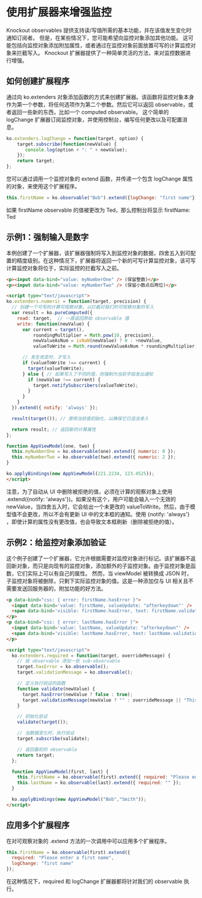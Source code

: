 
# 使用扩展器来增强监控
Knockout observables 提供支持读/写值所需的基本功能，并在该值发生变化时通知订阅者。 但是，在某些情况下，您可能希望向监控对象添加其他功能。 这可能包括向监控对象添加附加属性，或者通过在监控对象前面放置可写的计算监控对象来拦截写入。 Knockout 扩展器提供了一种简单灵活的方法，来对监控数据进行增强。

## 如何创建扩展程序
通过向 ko.extenders 对象添加函数的方式来创建扩展器。该函数将监控对象本身作为第一个参数，将任何选项作为第二个参数。然后它可以返回 observable，或者返回一些新的东西，比如一个 computed observable。
这个简单的 logChange 扩展器订阅监控对象，并使用控制台，编写任何更改以及可配置消息。
```js
ko.extenders.logChange = function(target, option) {
    target.subscribe(function(newValue) {
       console.log(option + ": " + newValue);
    });
    return target;
};
```
您可以通过调用一个监控对象的 extend 函数，并传递一个包含 logChange 属性的对象，来使用这个扩展程序。
```js
this.firstName = ko.observable("Bob").extend({logChange: "first name"});
```
如果 firstName observable 的值被更改为 Ted，那么控制台将显示 firstName: Ted

## 示例1：强制输入是数字
本例创建了一个扩展器，该扩展器强制将写入到监控对象的数据，四舍五入到可配置的精度级别。在这种情况下，扩展器将返回一个新的可写计算监控对象，该可写计算监控对象将位于，实际监控的拦截写入之前。
```html
<p><input data-bind="value: myNumberOne" /> (保留整数)</p>
<p><input data-bind="value: myNumberTwo" /> (保留小数点后两位)</p>

<script type="text/javascript">
ko.extenders.numeric = function(target, precision) {
  // 创建一个可写的计算可观察对象，以拦截对我们的可观察对象的写入
  var result = ko.pureComputed({
    read: target,  // 一直返回原始 observable 值
    write: function(newValue) {
      var current = target(),
          roundingMultiplier = Math.pow(10, precision),
          newValueAsNum = isNaN(newValue) ? 0 : +newValue,
          valueToWrite = Math.round(newValueAsNum * roundingMultiplier) / roundingMultiplier;

      // 发生改变时，才写入
      if (valueToWrite !== current) {
        target(valueToWrite);
      } else { // 如果写入了不同的值，则强制为当前字段发出通知
        if (newValue !== current) {
          target.notifySubscribers(valueToWrite);
        }
      }
    }
  }).extend({ notify: 'always' });

  result(target()); // 使用当前值初始化，以确保它已适当舍入

  return result; // 返回新的计算属性
};

function AppViewModel(one, two) {
  this.myNumberOne = ko.observable(one).extend({ numeric: 0 });
  this.myNumberTwo = ko.observable(two).extend({ numeric: 2 });
}

ko.applyBindings(new AppViewModel(221.2234, 123.4525));
</script>
```
注意，为了自动从 UI 中删除被拒绝的值，必须在计算的观察对象上使用 .extend({notify: 'always'})。如果没有这个，用户可能会输入一个无效的 newValue，当四舍五入时，它会给出一个未更改的 valueToWrite。然后，由于模型值不会更改，所以不会有更新 UI 中的文本框的通知。使用 {notify: 'always'} ，即使计算的属性没有更改值，也会导致文本框刷新（删除被拒绝的值）。

## 示例2：给监控对象添加验证
这个例子创建了一个扩展器，它允许根据需要对监控对象进行标记。该扩展器不返回新对象，而只是向现有的监控对象，添加额外的子监控对象。由于监控对象是函数，它们实际上可以有自己的属性。
然而，当 viewModel 被转换成 JSON 时，子监控对象将被删除，只剩下实际监控对象的值。这是一种添加仅与 UI 相关且不需要发送回服务器的，附加功能的好方法。
```html
<p data-bind="css: { error: firstName.hasError }">
  <input data-bind='value: firstName, valueUpdate: "afterkeydown"' />
  <span data-bind='visible: firstName.hasError, text: firstName.validationMessage'> </span>
</p>
<p data-bind="css: { error: lastName.hasError }">
  <input data-bind='value: lastName, valueUpdate: "afterkeydown"' />
  <span data-bind='visible: lastName.hasError, text: lastName.validationMessage'> </span>
</p>

<script type="text/javascript">
  ko.extenders.required = function(target, overrideMessage) {
    // 给 observable 添加一些 sub-observable
    target.hasError = ko.observable();
    target.validationMessage = ko.observable();

    // 定义执行验证的函数
    function validate(newValue) {
      target.hasError(newValue ? false : true);
      target.validationMessage(newValue ? "" : overrideMessage || "This field is required");
    }

    // 初始化验证
    validate(target());

    // 当数据变化时，执行验证
    target.subscribe(validate);

    // 返回最初的 observable
    return target;
  };

  function AppViewModel(first, last) {
    this.firstName = ko.observable(first).extend({ required: "Please enter a first name" });
    this.lastName = ko.observable(last).extend({ required: "" });
  }

  ko.applyBindings(new AppViewModel("Bob","Smith"));
</script>
```


## 应用多个扩展程序
在对可观察对象的 .extend 方法的一次调用中可以应用多个扩展程序。
```js
this.firstName = ko.observable(first).extend({ 
  required: "Please enter a first name", 
  logChange: "first name" 
});
```
在这种情况下，required 和 logChange 扩展器都将针对我们的 observable 执行。